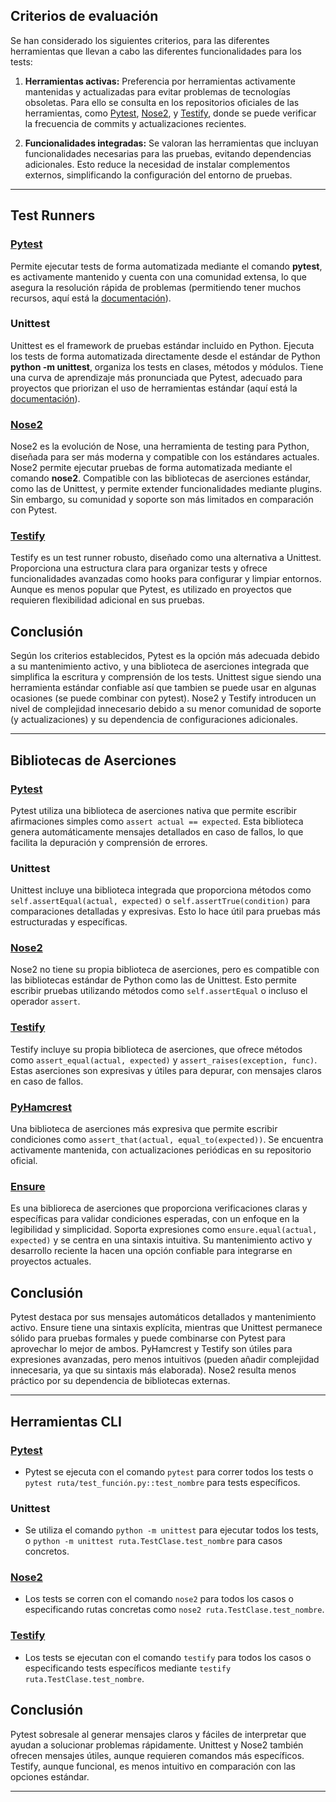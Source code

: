 ## Criterios de evaluación

Se han considerado los siguientes criterios, para las diferentes herramientas que llevan a cabo las diferentes funcionalidades para los tests:

1. **Herramientas activas:** Preferencia por herramientas activamente mantenidas y actualizadas para evitar problemas de tecnologías obsoletas. Para ello se consulta en los repositorios oficiales de las herramientas, como [Pytest](https://github.com/pytest-dev/pytest), [Nose2](https://github.com/nose-devs/nose2), y [Testify](https://github.com/Yelp/Testify), donde se puede verificar la frecuencia de commits y actualizaciones recientes.

2. **Funcionalidades integradas:** Se valoran las herramientas que incluyan funcionalidades necesarias para las pruebas, evitando dependencias adicionales. Esto reduce la necesidad de instalar complementos externos, simplificando la configuración del entorno de pruebas.

---

## Test Runners

### [Pytest](https://github.com/pytest-dev/pytest)

Permite ejecutar tests de forma automatizada mediante el comando **pytest**, es activamente mantenido y cuenta con una comunidad extensa, lo que asegura la resolución rápida de problemas (permitiendo tener muchos recursos, aquí está la [documentación](https://docs.pytest.org/en/stable/)).

### Unittest

Unittest es el framework de pruebas estándar incluido en Python. Ejecuta los tests de forma automatizada directamente desde el estándar de Python **python -m unittest**, organiza los tests en clases, métodos y módulos. Tiene una curva de aprendizaje más pronunciada que Pytest, adecuado para proyectos que priorizan el uso de herramientas estándar (aquí está la [documentación](https://docs.python.org/3/library/unittest.html)).

### [Nose2](https://github.com/nose-devs/nose2)

Nose2 es la evolución de Nose, una herramienta de testing para Python, diseñada para ser más moderna y compatible con los estándares actuales. Nose2 permite ejecutar pruebas de forma automatizada mediante el comando **nose2**. Compatible con las bibliotecas de aserciones estándar, como las de Unittest, y permite extender funcionalidades mediante plugins. Sin embargo, su comunidad y soporte son más limitados en comparación con Pytest.

### [Testify](https://github.com/Yelp/Testify)

Testify es un test runner robusto, diseñado como una alternativa a Unittest. Proporciona una estructura clara para organizar tests y ofrece funcionalidades avanzadas como hooks para configurar y limpiar entornos. Aunque es menos popular que Pytest, es utilizado en proyectos que requieren flexibilidad adicional en sus pruebas.


## Conclusión

Según los criterios establecidos, Pytest es la opción más adecuada debido a su mantenimiento activo, y una biblioteca de aserciones integrada que simplifica la escritura y comprensión de los tests. Unittest sigue siendo una herramienta estándar confiable así que tambien se puede usar en algunas ocasiones (se puede combinar con pytest). Nose2 y Testify  introducen un nivel de complejidad innecesario debido a su menor comunidad de soporte (y actualizaciones) y su dependencia de configuraciones adicionales.

---

## Bibliotecas de Aserciones

### [Pytest](https://github.com/pytest-dev/pytest)

Pytest utiliza una biblioteca de aserciones nativa que permite escribir afirmaciones simples como `assert actual == expected`. Esta biblioteca genera automáticamente mensajes detallados en caso de fallos, lo que facilita la depuración y comprensión de errores.

### Unittest

Unittest incluye una biblioteca integrada que proporciona métodos como `self.assertEqual(actual, expected)` o `self.assertTrue(condition)` para comparaciones detalladas y expresivas. Esto lo hace útil para pruebas más estructuradas y específicas.

### [Nose2](https://github.com/nose-devs/nose2)

Nose2 no tiene su propia biblioteca de aserciones, pero es compatible con las bibliotecas estándar de Python como las de Unittest. Esto permite escribir pruebas utilizando métodos como `self.assertEqual` o incluso el operador `assert`.

### [Testify](https://github.com/Yelp/Testify)

Testify incluye su propia biblioteca de aserciones, que ofrece métodos como `assert_equal(actual, expected)` y `assert_raises(exception, func)`. Estas aserciones son expresivas y útiles para depurar, con mensajes claros en caso de fallos.

### [PyHamcrest](https://github.com/hamcrest/PyHamcrest)

Una biblioteca de aserciones más expresiva que permite escribir condiciones como `assert_that(actual, equal_to(expected))`. Se encuentra activamente mantenida, con actualizaciones periódicas en su repositorio oficial.

### [Ensure](https://pypi.org/project/ensure/)

Es una biblioreca de aserciones que proporciona verificaciones claras y específicas para validar condiciones esperadas, con un enfoque en la legibilidad y simplicidad. Soporta expresiones como `ensure.equal(actual, expected)` y se centra en una sintaxis intuitiva. Su mantenimiento activo y desarrollo reciente la hacen una opción confiable para integrarse en proyectos actuales.

## Conclusión

Pytest destaca por sus mensajes automáticos detallados y mantenimiento activo. Ensure tiene una sintaxis explícita, mientras que Unittest permanece sólido para pruebas formales y puede combinarse con Pytest para aprovechar lo mejor de ambos. PyHamcrest y Testify son útiles para expresiones avanzadas, pero menos intuitivos (pueden añadir complejidad innecesaria, ya que su sintaxis más elaborada). Nose2 resulta menos práctico por su dependencia de bibliotecas externas.

---

## Herramientas CLI

### [Pytest](https://github.com/pytest-dev/pytest)

- Pytest se ejecuta con el comando `pytest` para correr todos los tests o `pytest ruta/test_función.py::test_nombre` para tests específicos.

### Unittest

- Se utiliza el comando `python -m unittest` para ejecutar todos los tests, o `python -m unittest ruta.TestClase.test_nombre` para casos concretos.

### [Nose2](https://github.com/nose-devs/nose2)

- Los tests se corren con el comando `nose2` para todos los casos o especificando rutas concretas como `nose2 ruta.TestClase.test_nombre`.

### [Testify](https://github.com/Yelp/Testify)

- Los tests se ejecutan con el comando `testify` para todos los casos o especificando tests específicos mediante `testify ruta.TestClase.test_nombre`.

## Conclusión

Pytest sobresale al generar mensajes claros y fáciles de interpretar que ayudan a solucionar problemas rápidamente. Unittest y Nose2 también ofrecen mensajes útiles, aunque requieren comandos más específicos. Testify, aunque funcional, es menos intuitivo en comparación con las opciones estándar.

---


